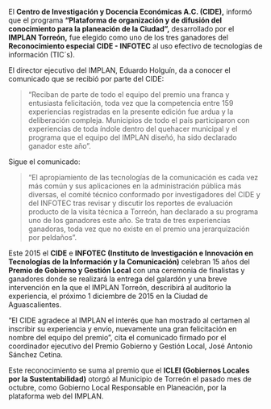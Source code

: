 
El **Centro de Investigación y Docencia Económicas A.C. (CIDE),** informó que el programa **“Plataforma de organización y de difusión del conocimiento para la planeación de la Ciudad”,** desarrollado por el **IMPLAN Torreón,** fue elegido como uno de los tres ganadores del **Reconocimiento especial CIDE - INFOTEC** al uso efectivo de tecnologías de información (TIC´s).

El director ejecutivo del IMPLAN, Eduardo Holguín, da a conocer el comunicado que se recibió por parte del CIDE:

> “Reciban de parte de todo el equipo del premio una franca y entusiasta felicitación, toda vez que la competencia entre 159 experiencias registradas en la presente edición fue ardua y la deliberación compleja. Municipios de todo el país participaron con experiencias de toda índole dentro del quehacer municipal y el programa que el equipo del IMPLAN diseñó, ha sido declarado ganador este año”.

Sigue el comunicado:

> “El apropiamiento de las tecnologías de la comunicación es cada vez más común y sus aplicaciones en la administración pública más diversas, el comité técnico conformado por investigadores del CIDE y del INFOTEC tras revisar y discutir los reportes de evaluación producto de la visita técnica a Torreón, han declarado a su programa uno de los ganadores este año. Se trata de tres experiencias ganadoras, toda vez que no existe en el premio una jerarquización por peldaños”.

Este 2015 el **CIDE** e **INFOTEC (Instituto de Investigación e Innovación en Tecnologías de la Información y la Comunicación)** celebran 15 años del **Premio de Gobierno y Gestión Local** con una ceremonia de finalistas y ganadores donde se realizará la entrega del galardón y una breve intervención en la que el IMPLAN Torreón, describirá al auditorio la experiencia, el próximo 1 diciembre de 2015 en la Ciudad de Aguascalientes.

“El CIDE agradece al IMPLAN el interés que han mostrado al certamen al inscribir su experiencia y envío, nuevamente una gran felicitación en nombre del equipo del premio”, cita el comunicado firmado por el coordinador ejecutivo del Premio Gobierno y Gestión Local, José Antonio Sánchez Cetina.

Este reconocimiento se suma al premio que el **ICLEI (Gobiernos Locales por la Sustentabilidad)** otorgó al Municipio de Torreón el pasado mes de octubre, como Gobierno Local Responsable en Planeación, por la plataforma web del IMPLAN.
